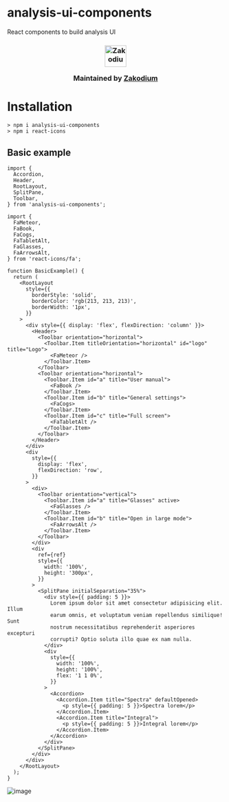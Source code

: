 # analysis-ui-components

React components to build analysis UI

<h3 align="center">

  <a href="https://www.zakodium.com">
    <img src="https://www.zakodium.com/brand/zakodium-logo-white.svg" width="50" alt="Zakodium logo" />
  </a>

  <p>
    Maintained by <a href="https://www.zakodium.com">Zakodium</a>
  </p>
</h3>

# Installation

```
> npm i analysis-ui-components
> npm i react-icons
```

## Basic example

```tsx
import {
  Accordion,
  Header,
  RootLayout,
  SplitPane,
  Toolbar,
} from 'analysis-ui-components';

import {
  FaMeteor,
  FaBook,
  FaCogs,
  FaTabletAlt,
  FaGlasses,
  FaArrowsAlt,
} from 'react-icons/fa';

function BasicExample() {
  return (
    <RootLayout
      style={{
        borderStyle: 'solid',
        borderColor: 'rgb(213, 213, 213)',
        borderWidth: '1px',
      }}
    >
      <div style={{ display: 'flex', flexDirection: 'column' }}>
        <Header>
          <Toolbar orientation="horizontal">
            <Toolbar.Item titleOrientation="horizontal" id="logo" title="Logo">
              <FaMeteor />
            </Toolbar.Item>
          </Toolbar>
          <Toolbar orientation="horizontal">
            <Toolbar.Item id="a" title="User manual">
              <FaBook />
            </Toolbar.Item>
            <Toolbar.Item id="b" title="General settings">
              <FaCogs>
            </Toolbar.Item>
            <Toolbar.Item id="c" title="Full screen">
              <FaTabletAlt />
            </Toolbar.Item>
          </Toolbar>
        </Header>
      </div>
      <div
        style={{
          display: 'flex',
          flexDirection: 'row',
        }}
      >
        <div>
          <Toolbar orientation="vertical">
            <Toolbar.Item id="a" title="Glasses" active>
              <FaGlasses />
            </Toolbar.Item>
            <Toolbar.Item id="b" title="Open in large mode">
              <FaArrowsAlt />
            </Toolbar.Item>
          </Toolbar>
        </div>
        <div
          ref={ref}
          style={{
            width: '100%',
            height: '300px',
          }}
        >
          <SplitPane initialSeparation="35%">
            <div style={{ padding: 5 }}>
              Lorem ipsum dolor sit amet consectetur adipisicing elit. Illum
              earum omnis, et voluptatum veniam repellendus similique! Sunt
              nostrum necessitatibus reprehenderit asperiores excepturi
              corrupti? Optio soluta illo quae ex nam nulla.
            </div>
            <div
              style={{
                width: '100%',
                height: '100%',
                flex: '1 1 0%',
              }}
            >
              <Accordion>
                <Accordion.Item title="Spectra" defaultOpened>
                  <p style={{ padding: 5 }}>Spectra lorem</p>
                </Accordion.Item>
                <Accordion.Item title="Integral">
                  <p style={{ padding: 5 }}>Integral lorem</p>
                </Accordion.Item>
              </Accordion>
            </div>
          </SplitPane>
        </div>
      </div>
    </RootLayout>
  );
}
```

![image](https://user-images.githubusercontent.com/30870051/133239548-fe002213-53e5-44ab-8d44-39aaebe65152.png)
